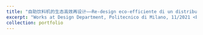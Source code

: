 ```yaml
---
title: "自助饮料机的生态高效再设计——Re-design eco-efficiente di un distributore di bevande: rendering di presentazione"
excerpt: "Works at Design Department, Politecnico di Milano, 11/2021 <br/><img src='/images/GB.png'> <br/><img src='/images/GB_4.png'> <br/><img src='/images/GB_2.png'> <br/><img src='/images/GB_3.png'> <br/><img src='/images/GB_5.png'>"
collection: portfolio
---
```



